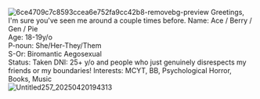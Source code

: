 ![6ce4709c7c8593ccea6e752fa9cc42b8-removebg-preview](https://github.com/user-attachments/assets/05b9afca-00ef-4a45-923a-92eac68140c3)
Greetings, I'm sure you've seen me around a couple times before.
Name: Ace / Berry / Gen / Pie    
Age: 18-19y/o  
P-noun: She/Her-They/Them   
S-Or: Biromantic Aegosexual   
Status: Taken
DNI: 25+ y/o and people who just genuinely disrespects my friends or my boundaries!
Interests: MCYT, BB, Psychological Horror, Books, Music     
![Untitled257_20250420194313](https://github.com/user-attachments/assets/df37e6fb-97b4-4326-92c2-33d9468cd6ad)
